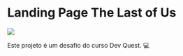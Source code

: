 # Landing Page The Last of Us

<img src="./tela-the-last-os-us.gif">

Este projeto é um desafio do curso Dev Quest. 💻